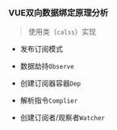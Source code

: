 ### VUE双向数据绑定原理分析

> 使用类（`calss`）实现

- 发布订阅模式

- 数据劫持`Observe`
- 创建订阅器容器`Dep`
- 解析指令`Complier`
- 创建订阅者/观察者`Watcher`